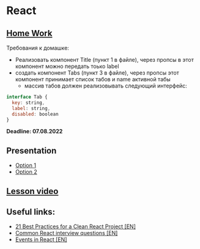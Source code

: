 # React

## [Home Work](https://disk.yandex.ru/i/hzBdjbLNAD0PNQ)  
Требования к домашке:  
* Реализовать компонент Title (пункт 1 в файле), через пропсы в этот компонент можно передать тоько label
* создать компонент Tabs (пункт 3 в файле), через пропсы  этот компонент принимает список табов и name активной табы
  * массив табов должен реализовывать следующий интерфейс:
```js
interface Tab {
  key: string,
  label: string,
  disabled: boolean
} 
```
  
**Deadline: 07.08.2022**  

## Presentation  
* [Option 1](https://slides.com/aleh_lipski/deck-7e7c55)  
* [Option 2](https://disk.yandex.ru/i/U_hrmOyHNSzS1w)  
  
## [Lesson video](https://disk.yandex.ru/i/Dsu8VriP9aMCAg)

## Useful links:
* [21 Best Practices for a Clean React Project [EN]](https://betterprogramming.pub/21-best-practices-for-a-clean-react-project-df788a682fb)
* [Common React interview questions [EN]](https://dev.to/scrimba/react-interview-questions-to-expect-in-2021-with-answers-dfl)
* [Events in React [EN]](https://www.freecodecamp.org/news/event-propagation-event-bubbling-event-catching-beginners-guide/#how-event-bubbling-happens-in-react)
